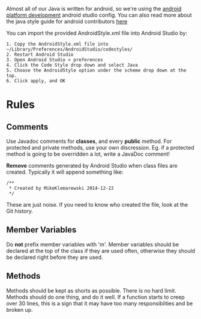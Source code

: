 Almost all of our Java is written for android, so we're using the [android platform development](https://github.com/android/platform_development) android studio config. You can also read more about the java style guide for android contributors [here](http://source.android.com/source/code-style.html)

You can import the provided AndroidStyle.xml file into Android Studio by:

    1. Copy the AndroidStyle.xml file into ~/Library/Preferences/AndroidStudio/codestyles/
    2. Restart Android Studio
    3. Open Android Studio > preferences
    4. Click the Code Style drop down and select Java
    5. Choose the AndroidStyle option under the scheme drop down at the top.
    6. Click apply, and OK

# Rules

## Comments

Use Javadoc comments for **classes**, and every **public** method. For protected and private methods, use your own discression. Eg. if a protected method is going to be overridden a lot, write a JavaDoc comment!

**Remove** comments generated by Android Studio when class files are created. Typically it will append something like:

```
/**
 * Created by MikeKlemarewski 2014-12-22
 */
```
These are just noise. If you need to know who created the file, look at the Git history.

## Member Variables
Do **not** prefix member variables with 'm'. Member variables should be declared at the top of the class if they are used often, otherwise they should be declared right before they are used.

## Methods
Methods should be kept as shorts as possible. There is no hard limit. Methods should do one thing, and do it well. If a function starts to creep over 30 lines, this is a sign that it may have too many responsiblities and be broken up.
